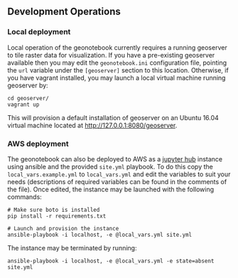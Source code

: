 ## Development Operations

### Local deployment
Local operation of the geonotebook currently requires a running geoserver to tile raster data for visualization. If you have a pre-existing geoserver available then you may edit the ```geonotebook.ini``` configuration file,  pointing the ```url``` variable under the ```[geoserver]``` section to this location.  Otherwise,  if you have vagrant installed,  you may launch a local virtual machine running geoserver by:
```
cd geoserver/
vagrant up
```

This will provision a default installation of geoserver on an Ubuntu 16.04 virtual machine located at http://127.0.0.1:8080/geoserver.

### AWS deployment
The geonotebook can also be deployed to AWS as a [jupyter hub](https://github.com/jupyterhub/jupyterhub) instance using ansible and the provided ```site.yml``` playbook. To do this copy the ```local_vars.example.yml``` to ```local_vars.yml``` and edit the variables to suit your needs (descriptions of required variables can be found in the comments of the file).  Once edited,  the instance may be launched with the following commands:

```
# Make sure boto is installed
pip install -r requirements.txt

# Launch and provision the instance
ansible-playbook -i localhost, -e @local_vars.yml site.yml
```

The instance may be terminated by running:

```
ansible-playbook -i localhost, -e @local_vars.yml -e state=absent site.yml
```
